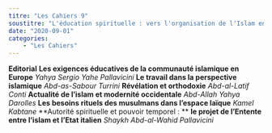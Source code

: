 ```yaml
---
titre: "Les Cahiers 9"
soustitre: "L'éducation spirituelle : vers l'organisation de l'Islam en Europe"
date: "2020-09-01"
categories:
    - "Les Cahiers"
---
```


**Editorial**
**Les exigences éducatives de la communauté islamique en Europe**
*Yahya Sergio Yahe Pallavicini*
**Le travail dans la perspective islamique**
*Abd-as-Sabour Turrini*
**Révélation et orthodoxie**
*Abd-al-Latif Conti*
**Actualité de l’islam et modernité occidentale**
*Abd-Allah Yahya Darolles*
**Les besoins rituels des musulmans dans l’espace laïque**
*Kamel Kabtane*
**Autorité spirituelle et pouvoir temporel&nbsp;: **
**le projet de l’Entente entre l’islam et l’Etat italien**
*Shaykh Abd-al-Wahid Pallavicini*